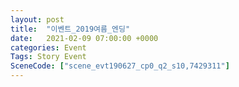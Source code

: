 ```yaml
---
layout: post
title:  "이벤트_2019여름_엔딩"
date:   2021-02-09 07:00:00 +0000
categories: Event
Tags: Story Event
SceneCode: ["scene_evt190627_cp0_q2_s10,7429311"]
---
```

